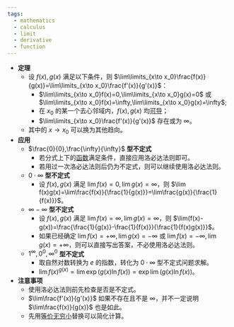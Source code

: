 ```yaml
---
tags:
  - mathematics
  - calculus
  - limit
  - derivative
  - function
---
```

- **定理**
    - 设 $f(x),g(x)$ 满足以下条件，则 $\lim\limits_{x\to x_0}\frac{f(x)}{g(x)}=\lim\limits_{x\to x_0}\frac{f'(x)}{g'(x)}$：
        - $\lim\limits_{x\to x_0}f(x)=0,\lim\limits_{x\to x_0}g(x)=0$ 或 $\lim\limits_{x\to x_0}f(x)=\infty,\lim\limits_{x\to x_0}g(x)=\infty$;
        - 在 $x_0$ 的某一个去心邻域内，$f(x),g(x)$ 均[可导](/pages/mathematics/calculus/derivative.md#ri73aj)；
        - $\lim\limits_{x\to x_0}\frac{f'(x)}{g'(x)}$ 存在或为 $\infty$。
    - 其中的 $x\to x_0$ 可以换为其他趋向。
- **应用**
    - $\frac{0}{0},\frac{\infty}{\infty}$ **型不定式**
        - 若分式上下的[函数](/pages/mathematics/calculus/function.md)满足条件，直接应用洛必达法则即可。
        - 若用过一次洛必达法则后仍为不定式，则可以继续使用洛必达法则。
    - $0\cdot\infty$ **型不定式**
        - 设 $f(x),g(x)$ 满足 $\lim f(x)=0,\lim g(x)=\infty$，则 $\lim f(x)g(x)=\lim\frac{f(x)}{\frac{1}{g(x)}}=\lim\frac{g(x)}{\frac{1}{f(x)}}$。
    - $\infty-\infty$ **型不定式**
        - 设 $f(x),g(x)$ 满足 $\lim f(x)=\infty,\lim g(x)=\infty$，则 $\lim(f(x)-g(x))=\frac{\frac{1}{g(x)}-\frac{1}{f(x)}}{\frac{1}{f(x)g(x)}}$。
        - 如果已经确定 $\lim f(x)=+\infty,\lim g(x)=-\infty$ 或 $\lim f(x)=-\infty,\lim g(x)=+\infty$，则可以直接写出答案，不必使用洛必达法则。
    - $1^{\infty},0^0,\infty^0$ **型不定式**
        - 取自然对数转换为 $e$ 的指数，转化为 $0\cdot\infty$ 型不定式问题求解。
        - $\lim f(x)^{g(x)}=\lim\exp(g(x)\ln f(x))=\exp\lim(g(x)\ln f(x))$。
- **注意事项**
    - 使用洛必达法则前先检查是否是不定式。
    - $\lim\frac{f'(x)}{g'(x)}$ 如果不存在且不是 $\infty$，并不一定说明 $\lim\frac{f(x)}{g(x)}$ 也是如此。
    - 先用[等价无穷小](/pages/mathematics/calculus/infinitesimal-and-infinite.md#tbuz72)替换可以简化计算。
